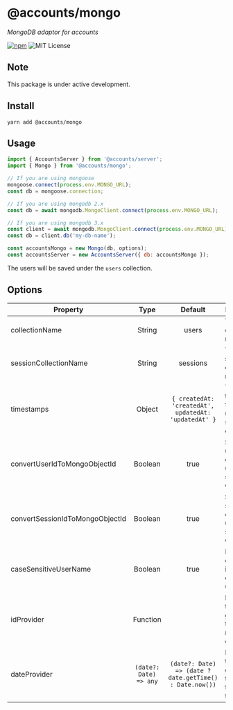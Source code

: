 # @accounts/mongo

_MongoDB adaptor for accounts_

[![npm](https://img.shields.io/npm/v/@accounts/mongo.svg?maxAge=2592000)](https://www.npmjs.com/package/@accounts/mongo)
![MIT License](https://img.shields.io/badge/license-MIT-blue.svg)

## Note

This package is under active development.

## Install

```
yarn add @accounts/mongo
```

## Usage

```javascript
import { AccountsServer } from '@accounts/server';
import { Mongo } from '@accounts/mongo';

// If you are using mongoose
mongoose.connect(process.env.MONGO_URL);
const db = mongoose.connection;

// If you are using mongodb 2.x
const db = await mongodb.MongoClient.connect(process.env.MONGO_URL);

// If you are using mongodb 3.x
const client = await mongodb.MongoClient.connect(process.env.MONGO_URL);
const db = client.db('my-db-name');

const accountsMongo = new Mongo(db, options);
const accountsServer = new AccountsServer({ db: accountsMongo });
```

The users will be saved under the `users` collection.

## Options

| Property                        |          Type          |                         Default                         | Description                                                   |
| ------------------------------- | :--------------------: | :-----------------------------------------------------: | ------------------------------------------------------------- |
| collectionName                  |         String         |                          users                          | The users collection name.                                    |
| sessionCollectionName           |         String         |                        sessions                         | The sessions collection name.                                 |
| timestamps                      |         Object         |  `{ createdAt: 'createdAt', updatedAt: 'updatedAt' }`   | The timestamps for the users and sessions collection.         |
| convertUserIdToMongoObjectId    |        Boolean         |                          true                           | Should the user collection use \_id as string or ObjectId.    |
| convertSessionIdToMongoObjectId |        Boolean         |                          true                           | Should the session collection use \_id as string or ObjectId. |
| caseSensitiveUserName           |        Boolean         |                          true                           | Perform case intensitive query for user name.                 |
| idProvider                      |        Function        |                                                         | Function that generate the id for new objects.                |
| dateProvider                    | `(date?: Date) => any` | `(date?: Date) => (date ? date.getTime() : Date.now())` | Function that generate the date for the timestamps.           |
